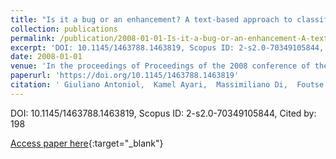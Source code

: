 ```yaml
---
title: "Is it a bug or an enhancement? A text-based approach to classify change requests"
collection: publications
permalink: /publication/2008-01-01-Is-it-a-bug-or-an-enhancement-A-text-based-approach-to-classify-change-requests
excerpt: 'DOI: 10.1145/1463788.1463819, Scopus ID: 2-s2.0-70349105844, Cited by: 198'
date: 2008-01-01
venue: 'In the proceedings of Proceedings of the 2008 conference of the Centre for Advanced Studies on Collaborative Research, October 27-30, 2008, Richmond Hill, Ontario, Canada'
paperurl: 'https://doi.org/10.1145/1463788.1463819'
citation: ' Giuliano Antoniol,  Kamel Ayari,  Massimiliano Di,  Foutse Khomh,  Yann{-}Ga{\&quot;{e}}l Gu{\&apos;{e}}h{\&apos;{e}}neuc, &quot;Is it a bug or an enhancement? A text-based approach to classify change requests.&quot; In the proceedings of Proceedings of the 2008 conference of the Centre for Advanced Studies on Collaborative Research, October 27-30, 2008, Richmond Hill, Ontario, Canada, 2008.'
---
```

DOI: 10.1145/1463788.1463819, Scopus ID: 2-s2.0-70349105844, Cited by: 198

[Access paper here](https://doi.org/10.1145/1463788.1463819){:target="_blank"}
